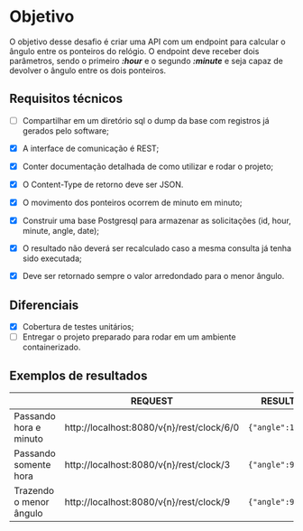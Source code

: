 # Objetivo

O objetivo desse desafio é criar uma API com um endpoint para calcular o ângulo entre os ponteiros do relógio. O endpoint deve receber dois parâmetros, sendo o primeiro ***:hour*** e o segundo ***:minute*** e seja capaz de devolver o ângulo entre os dois ponteiros.


## Requisitos técnicos

 - [ ] Compartilhar em um diretório sql o dump da base com registros já
       gerados pelo software;
 - [x] A interface de comunicação é REST;
 - [x] Conter documentação detalhada de como utilizar e rodar o projeto;
 - [x] O Content-Type de retorno deve ser JSON.
 - [x] O movimento dos ponteiros ocorrem de minuto em minuto; 
 - [x] Construir uma base Postgresql para armazenar as solicitações (id, hour, minute, angle, date);  
 - [x] O resultado não deverá ser recalculado caso a mesma consulta já tenha sido executada;  
 - [x] Deve ser retornado sempre o valor arredondado para o menor ângulo.


## Diferenciais

 - [x] Cobertura de testes unitários;
 - [ ] Entregar o projeto preparado para rodar em um ambiente containerizado.

## Exemplos de resultados

|                |REQUEST|RESULT|
|----------------|-------------------------------|-----------------------------|
|Passando hora e minuto |http://localhost:8080/v{n}/rest/clock/6/0 |`{"angle":180}`            |
|Passando somente hora|http://localhost:8080/v{n}/rest/clock/3 |`{"angle":90}`            |
|Trazendo o menor ângulo |http://localhost:8080/v{n}/rest/clock/9 |`{"angle":90}`            |





